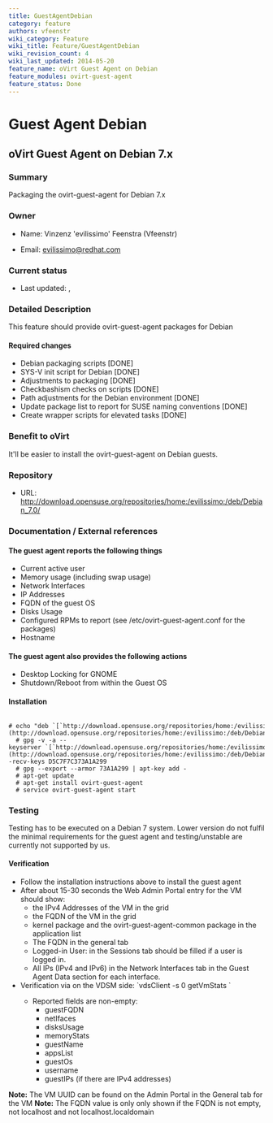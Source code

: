 ```yaml
---
title: GuestAgentDebian
category: feature
authors: vfeenstr
wiki_category: Feature
wiki_title: Feature/GuestAgentDebian
wiki_revision_count: 4
wiki_last_updated: 2014-05-20
feature_name: oVirt Guest Agent on Debian
feature_modules: ovirt-guest-agent
feature_status: Done
---
```


# Guest Agent Debian

## oVirt Guest Agent on Debian 7.x

### Summary

Packaging the ovirt-guest-agent for Debian 7.x

### Owner

*   Name: Vinzenz 'evilissimo' Feenstra (Vfeenstr)

<!-- -->

*   Email: <evilissimo@redhat.com>

### Current status

*   Last updated: ,

### Detailed Description

This feature should provide ovirt-guest-agent packages for Debian

#### Required changes

*   Debian packaging scripts [DONE]
*   SYS-V init script for Debian [DONE]
*   Adjustments to packaging [DONE]
*   Checkbashism checks on scripts [DONE]
*   Path adjustments for the Debian environment [DONE]
*   Update package list to report for SUSE naming conventions [DONE]
*   Create wrapper scripts for elevated tasks [DONE]

### Benefit to oVirt

It'll be easier to install the ovirt-guest-agent on Debian guests.

### Repository

*   URL: <http://download.opensuse.org/repositories/home:/evilissimo:/deb/Debian_7.0/>

### Documentation / External references

#### The guest agent reports the following things

*   Current active user
*   Memory usage (including swap usage)
*   Network Interfaces
*   IP Addresses
*   FQDN of the guest OS
*   Disks Usage
*   Configured RPMs to report (see /etc/ovirt-guest-agent.conf for the packages)
*   Hostname

#### The guest agent also provides the following actions

*   Desktop Locking for GNOME
*   Shutdown/Reboot from within the Guest OS

#### Installation

      # echo "deb `[`http://download.opensuse.org/repositories/home:/evilissimo:/deb/Debian_7.0/`](http://download.opensuse.org/repositories/home:/evilissimo:/deb/Debian_7.0/)` ./" >> /etc/apt/sources.list
      # gpg -v -a --keyserver `[`http://download.opensuse.org/repositories/home:/evilissimo:/deb/Debian_7.0/Release.key`](http://download.opensuse.org/repositories/home:/evilissimo:/deb/Debian_7.0/Release.key)` --recv-keys D5C7F7C373A1A299
      # gpg --export --armor 73A1A299 | apt-key add -
      # apt-get update
      # apt-get install ovirt-guest-agent
      # service ovirt-guest-agent start

### Testing

Testing has to be executed on a Debian 7 system. Lower version do not fulfil the minimal requirements for the guest agent and testing/unstable are currently not supported by us.

#### Verification

*   Follow the installation instructions above to install the guest agent
*   After about 15-30 seconds the Web Admin Portal entry for the VM should show:
    -   the IPv4 Addresses of the VM in the grid
    -   the FQDN of the VM in the grid
    -   kernel package and the ovirt-guest-agent-common package in the application list
    -   The FQDN in the general tab
    -   Logged-in User: in the Sessions tab should be filled if a user is logged in.
    -   All IPs (IPv4 and IPv6) in the Network Interfaces tab in the Guest Agent Data section for each interface.
*   Verification via on the VDSM side: \`vdsClient -s 0 getVmStats <VM UUID>\`
    -   Reported fields are non-empty:
        -   guestFQDN
        -   netIfaces
        -   disksUsage
        -   memoryStats
        -   guestName
        -   appsList
        -   guestOs
        -   username
        -   guestIPs (if there are IPv4 addresses)

**Note:** The VM UUID can be found on the Admin Portal in the General tab for the VM **Note:** The FQDN value is only only shown if the FQDN is not empty, not localhost and not localhost.localdomain



